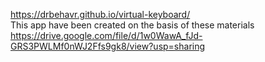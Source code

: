 https://drbehavr.github.io/virtual-keyboard/  
This app have been created on the basis of these materials https://drive.google.com/file/d/1w0WawA_fJd-GRS3PWLMf0nWJ2Ffs9gk8/view?usp=sharing
